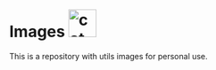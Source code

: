 <h1>
  Images
<img src="https://media.giphy.com/media/XzjBTKUsfM8ix0hyq3/giphy.gif" width="50" height="50" alt="cat-log"/>
</h1>

<p align="left">This is a repository with utils images for personal use.</p>
